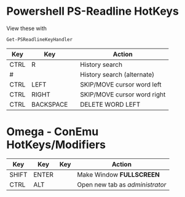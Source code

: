 # Powershell PS-Readline HotKeys

View these with

`Get-PSReadlineKeyHandler`


| Key             | Key       |     | Action                      |
| --------------- | --------- | --- | --------------------------- |
| CTRL            | R         |     | History search              |
| #<command><tab> |           |     | History search (alternate)  |
| CTRL            | LEFT      |     | SKIP/MOVE cursor word left  |
| CTRL            | RIGHT     |     | SKIP/MOVE cursor word right |
| CTRL            | BACKSPACE |     | DELETE WORD LEFT            |


# Omega - ConEmu HotKeys/Modifiers

| Key   | Key   | Key  | Action                          |
| ----- | ----- | ---- | ------------------------------- |
| SHIFT | ENTER |      | Make Window **FULLSCREEN**      |
| CTRL  | ALT   | <UP> | Open new tab as _administrator_ |





